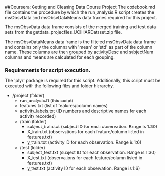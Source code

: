 ##Coursera: Getting and Cleaning Data Course Project
The codebook.md file contains the procedure by which the run_analysis.R script creates the msObsvData and msObsvDataMeans data frames required for this project. 

The msObsvData data frame consists of the merged training and test data sets from the getdata_projecfiles_UCIHARDataset.zip file. 

The msObsvDataMeans data frame is the filtered msObsvData data frame and contains only the columns with 'mean' or 'std' as part of the column name. These columns are then grouped by activityDesc and subjectNum columns and means are calculated for each grouping.

### Requirements for script execution.
The 'plyr' package is required for this script. Additionally, this script must be executed with the following files and folder hierarchy.
- /project (folder)
  - run_analysis.R (this script)
  - features.txt (list of features/column names)
  - activity_labels.txt (ID numbers and descriptive names for each activity recorded)
  - /train (folder)
    - subject_train.txt (subject ID for each observation. Range is 1:30)
    - X_train.txt (observations for each feature/column listed in features.txt)
    - y_train.txt (activity ID for each observation. Range is 1:6)
  - /test (folder)
    - subject_test.txt (subject ID for each observation. Range is 1:30)
    - X_test.txt (observations for each feature/column listed in features.txt)
    - y_test.txt (activity ID for each observation. Range is 1:6)

